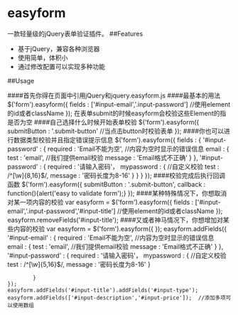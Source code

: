 easyform
========

一款轻量级的jQuery表单验证插件。
##Features
* 基于jQuery，兼容各种浏览器
* 使用简单，体积小
* 通过修改配置可以实现多种功能

##Usage

####首先你得在页面中引用jQuery和jquery.easyform.js
    <script src="http://ajax.googleapis.com/ajax/libs/jquery/1.10.2/jquery.min.js"></script>
    <script src="js/jquery.easyform.js"></script>
####最基本的用法
    $('form').easyform({
        fields : ['#input-email','.input-password'] //使用element的id或者className
    });
在表单submit的时候easyform会校验这些Element的指是否为空
####自己选择什么时候开始表单校验
    $('form').easyform({
        submitButton : '.submit-button'  //当点击button时校验表单
    });
####你也可以进行数据类型校验并且指定错误提示信息
    $('form').easyform({
        fields : {
            '#input-password' : {
                required : 'Email不能为空', //内容为空时显示的错误信息
                email : {
                    test : 'email', //我们提供email校验
                    message : 'Email格式不正确'
                }
            },
            '#input-password' : {
                required : '请输入密码'，
                mypassword : {  //自定义校验
                    test : /^[\w]{8,16}$/,
                    message : '密码长度为8-16'
                }
            }
        }
    });
####校验完成后执行回调函数
    $('form').easyform({
        submitButton : '.submit-button',
        callback : function(){alert('easy to validate form');}
    });
####某种特殊情况下，你想取消对某一项内容的校验
    var easyform = $('form').easyform({
        fields : ['#input-email','.input-password','#input-title'] //使用element的id或者className
    });
    easyform.removeFields('#input-title');
####又或者神马情况下，你想增加对某些内容的校验
    var easyform = $('form').easyform({
    });
    easyform.addFields({
            '#input-email' : {
                required : 'Email不能为空', //内容为空时显示的错误信息
                email : {
                    test : 'email', //我们提供email校验
                    message : 'Email格式不正确'
                }
            },
            '#input-password' : {
                required : '请输入密码'，
                mypassword : {  //自定义校验
                    test : /^[\w]{5,16}$/,
                    message : '密码长度为8-16'
                }

            }
    });
    easyform.addFields('#input-title').addFields('#input-type');
    easyform.addFields(['#input-description','#input-price']);  //添加多项可以使用数组
